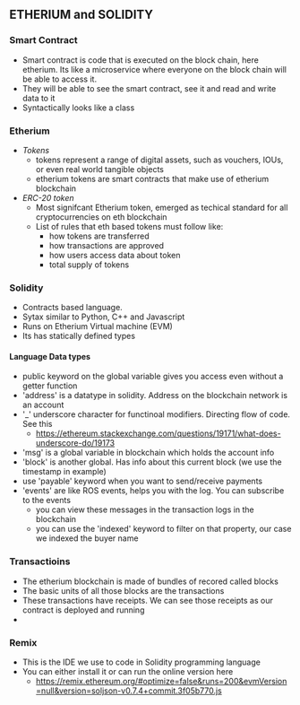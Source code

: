 ## ETHERIUM and SOLIDITY

### Smart Contract
- Smart contract is code that is executed on the block chain, here etherium. Its like a microservice where everyone on the block chain will be able to access it.
- They will be able to see the smart contract, see it and read and write data to it
- Syntactically looks like a class

### Etherium
- *Tokens*
  - tokens represent a range of digital assets, such as vouchers, IOUs, or even real world tangible objects
  - etherium tokens are smart contracts that make use of etherium blockchain
- *ERC-20 token*
  - Most signifcant Etherium token, emerged as techical standard for all cryptocurrencies on eth blockchain
  - List of rules that eth based tokens must follow like:
    - how tokens are transferred
    - how transactions are approved
    - how users access data about token
    - total supply of tokens

### Solidity
- Contracts based language. 
- Sytax similar to Python, C++ and Javascript
- Runs on Etherium Virtual machine (EVM)
- Its has statically defined types

#### Language Data types
- public keyword on the global variable gives you access even without a getter function
- 'address' is a datatype in solidity. Address on the blockchain network is an account
- '_' underscore character for functinoal modifiers. Directing flow of code. See this
  - https://ethereum.stackexchange.com/questions/19171/what-does-underscore-do/19173
- 'msg' is a global variable in blockchain which holds the account info
- 'block' is another global. Has info about this current block (we use the timestamp in example)
-  use 'payable' keyword when you want to send/receive payments
- 'events' are like ROS events, helps you with the log. You can subscribe to the events
    -  you can view these messages in the transaction logs in the blockchain
    - you can use the 'indexed' keyword to filter on that property, our case we indexed the buyer name
     

### Transactioins
- The etherium blockchain is made of bundles of recored called blocks
- The basic units of all those blocks are the transactions
- These transactions have receipts. We can see those receipts as our contract is deployed and running
- 

### Remix
- This is the IDE we use to code in Solidity programming language
- You can either install it or can run the online version here
  - https://remix.ethereum.org/#optimize=false&runs=200&evmVersion=null&version=soljson-v0.7.4+commit.3f05b770.js


